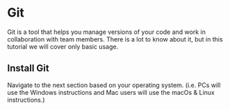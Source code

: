 # Git

Git is a tool that helps you manage versions of your code and work in collaboration with team members. There is a lot to know about it, but in this tutorial we will cover only basic usage.

## Install Git

Navigate to the next section based on your operating system. (i.e. PCs will use the Windows instructions and Mac users will use the macOs & Linux instructions.)

